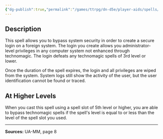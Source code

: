 ```yaml
---
{"dg-publish":true,"permalink":"/games/ttrpg/dn-d5e/player-aids/spells/level-4/system-backdoor-ua/","tags":["TTRPG/DND/5e","verbal","somatic","material","concentration","Spell"],"noteIcon":""}
---
```



## Description
This spell allows you to bypass system security in order to create a secure login on a foreign system.
The login you create allows you administrator-level privileges in any computer system not enhanced through technomagic.
The login defeats any technomagic spells of 3rd level or lower.

Once the duration of the spell expires, the login and all privileges are wiped from the system.
System logs still show the activity of the user, but the user identification cannot be found or traced.

## At Higher Levels
When you cast this spell using a spell slot of 5th level or higher, you are able to bypass technomagic spells if the spell's level is equal to or less than the level of the spell slot you used.

---

**Sources:** UA-MM, page 8
